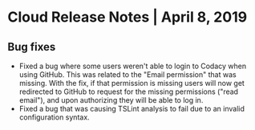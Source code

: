 # Cloud Release Notes | April 8, 2019

## Bug fixes

-   Fixed a bug where some users weren't able to login to Codacy when using GitHub. This was related to the "Email permission" that was missing. With the fix, if that permission is missing users will now get redirected to GitHub to request for the missing permissions ("read email"), and upon authorizing they will be able to log in.
-   Fixed a bug that was causing TSLint analysis to fail due to an invalid configuration syntax.
